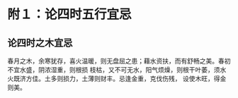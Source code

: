 附１：论四时五行宜忌
===================================================================================
## 论四时之木宜忌
春月之木，余寒犹存，喜火温暖，则无盘屈之患；藉水资扶，而有舒畅之美。春初不宜水盛，阴浓湿重，则根损
枝枯，又不可无水，阳气烦燥，则根干叶萎，须水火既济方佳。土多则损力，土薄则财丰。忌逢金重，克伐伤残，
设使木旺，得金则美。

